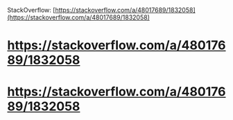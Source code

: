 
StackOverflow: [https://stackoverflow.com/a/48017689/1832058](https://stackoverflow.com/a/48017689/1832058)
# https://stackoverflow.com/a/48017689/1832058
# https://stackoverflow.com/a/48017689/1832058
